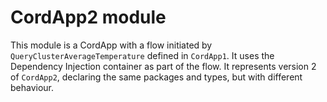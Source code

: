 # CordApp2 module

This module is a CordApp with a flow initiated by `QueryClusterAverageTemperature` defined in `CordApp1`.
It uses the Dependency Injection container as part of the flow.
It represents version 2 of `CordApp2`, declaring the same packages and types, but with different behaviour.